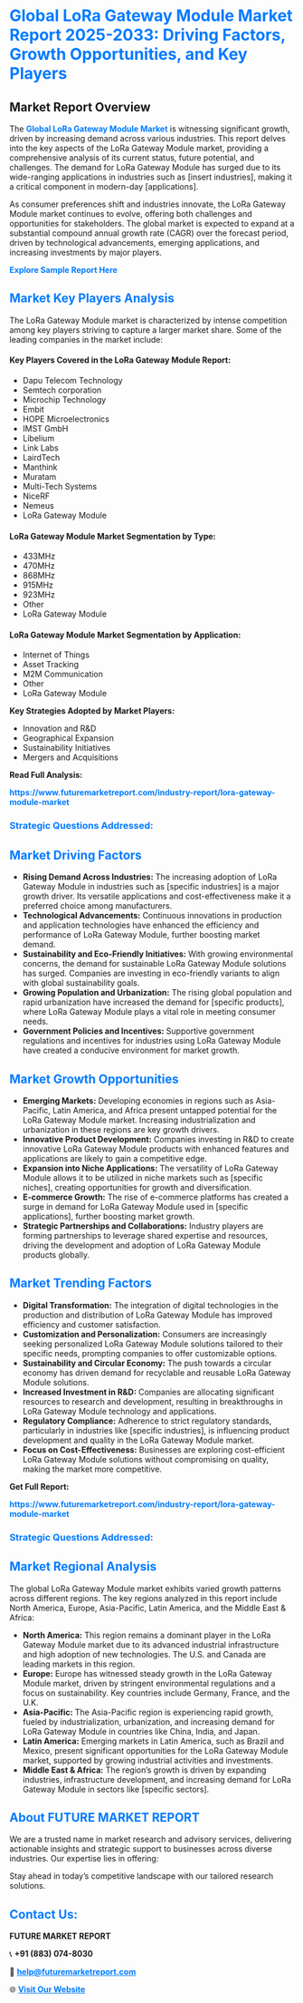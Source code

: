 <h1 style="color: #007BFF;">Global LoRa Gateway Module Market Report 2025-2033: Driving Factors, Growth Opportunities, and Key Players</h1>

<section id="overview">
<h2>Market Report Overview</h2>
<p>The <a href="https://www.futuremarketreport.com/industry-report/lora-gateway-module-market" style="color: #007BFF; text-decoration: none;"><strong>Global LoRa Gateway Module Market</strong></a> is witnessing significant growth, driven by increasing demand across various industries. This report delves into the key aspects of the LoRa Gateway Module market, providing a comprehensive analysis of its current status, future potential, and challenges. The demand for LoRa Gateway Module has surged due to its wide-ranging applications in industries such as [insert industries], making it a critical component in modern-day [applications].</p>
<p>As consumer preferences shift and industries innovate, the LoRa Gateway Module market continues to evolve, offering both challenges and opportunities for stakeholders. The global market is expected to expand at a substantial compound annual growth rate (CAGR) over the forecast period, driven by technological advancements, emerging applications, and increasing investments by major players.</p>
</section>

<section id="overview">
<p><a href="https://www.futuremarketreport.com/request-sample/reportId=101547" style="color: #007BFF; text-decoration: none;"><strong>Explore Sample Report Here</strong></a></p>
</section>

<section id="key-players">
<h2 style="color: #007BFF;">Market Key Players Analysis</h2>
<p>The LoRa Gateway Module market is characterized by intense competition among key players striving to capture a larger market share. Some of the leading companies in the market include:</p>
<h4>Key Players Covered in the LoRa Gateway Module Report:</h4>
<ul><li>Dapu Telecom Technology</li><li>Semtech corporation</li><li>Microchip Technology</li><li>Embit</li><li>HOPE Microelectronics</li><li>IMST GmbH</li><li>Libelium</li><li>Link Labs</li><li>LairdTech</li><li>Manthink</li><li>Muratam</li><li>Multi-Tech Systems</li><li>NiceRF</li><li>Nemeus</li><li>LoRa Gateway Module</li></ul>
<h4>LoRa Gateway Module Market Segmentation by Type:</h4>
<ul><li>433MHz</li><li>470MHz</li><li>868MHz</li><li>915MHz</li><li>923MHz</li><li>Other</li><li>LoRa Gateway Module</li></ul>

<h4>LoRa Gateway Module Market Segmentation by Application:</h4>
<ul><li>Internet of Things</li><li>Asset Tracking</li><li>M2M Communication</li><li>Other</li><li>LoRa Gateway Module</li></ul>
<p><strong>Key Strategies Adopted by Market Players:</strong></p>
<ul>
<li>Innovation and R&D</li>
<li>Geographical Expansion</li>
<li>Sustainability Initiatives</li>
<li>Mergers and Acquisitions</li>
</ul>
</section>

<section>
<p><strong>Read Full Analysis: </strong></p><a href="https://www.futuremarketreport.com/industry-report/lora-gateway-module-market" style="color: #007BFF; text-decoration: none;"><strong>https://www.futuremarketreport.com/industry-report/lora-gateway-module-market</strong></a>
<h3 style="color: #007BFF;">Strategic Questions Addressed:</h3>
</section>

<section id="driving-factors">
<h2 style="color: #007BFF;">Market Driving Factors</h2>
<ul>
<li><strong>Rising Demand Across Industries:</strong> The increasing adoption of LoRa Gateway Module in industries such as [specific industries] is a major growth driver. Its versatile applications and cost-effectiveness make it a preferred choice among manufacturers.</li>
<li><strong>Technological Advancements:</strong> Continuous innovations in production and application technologies have enhanced the efficiency and performance of LoRa Gateway Module, further boosting market demand.</li>
<li><strong>Sustainability and Eco-Friendly Initiatives:</strong> With growing environmental concerns, the demand for sustainable LoRa Gateway Module solutions has surged. Companies are investing in eco-friendly variants to align with global sustainability goals.</li>
<li><strong>Growing Population and Urbanization:</strong> The rising global population and rapid urbanization have increased the demand for [specific products], where LoRa Gateway Module plays a vital role in meeting consumer needs.</li>
<li><strong>Government Policies and Incentives:</strong> Supportive government regulations and incentives for industries using LoRa Gateway Module have created a conducive environment for market growth.</li>
</ul>
</section>

<section id="growth-opportunities">
<h2 style="color: #007BFF;">Market Growth Opportunities</h2>
<ul>
<li><strong>Emerging Markets:</strong> Developing economies in regions such as Asia-Pacific, Latin America, and Africa present untapped potential for the LoRa Gateway Module market. Increasing industrialization and urbanization in these regions are key growth drivers.</li>
<li><strong>Innovative Product Development:</strong> Companies investing in R&D to create innovative LoRa Gateway Module products with enhanced features and applications are likely to gain a competitive edge.</li>
<li><strong>Expansion into Niche Applications:</strong> The versatility of LoRa Gateway Module allows it to be utilized in niche markets such as [specific niches], creating opportunities for growth and diversification.</li>
<li><strong>E-commerce Growth:</strong> The rise of e-commerce platforms has created a surge in demand for LoRa Gateway Module used in [specific applications], further boosting market growth.</li>
<li><strong>Strategic Partnerships and Collaborations:</strong> Industry players are forming partnerships to leverage shared expertise and resources, driving the development and adoption of LoRa Gateway Module products globally.</li>
</ul>
</section>

<section id="trending-factors">
<h2 style="color: #007BFF;">Market Trending Factors</h2>
<ul>
<li><strong>Digital Transformation:</strong> The integration of digital technologies in the production and distribution of LoRa Gateway Module has improved efficiency and customer satisfaction.</li>
<li><strong>Customization and Personalization:</strong> Consumers are increasingly seeking personalized LoRa Gateway Module solutions tailored to their specific needs, prompting companies to offer customizable options.</li>
<li><strong>Sustainability and Circular Economy:</strong> The push towards a circular economy has driven demand for recyclable and reusable LoRa Gateway Module solutions.</li>
<li><strong>Increased Investment in R&D:</strong> Companies are allocating significant resources to research and development, resulting in breakthroughs in LoRa Gateway Module technology and applications.</li>
<li><strong>Regulatory Compliance:</strong> Adherence to strict regulatory standards, particularly in industries like [specific industries], is influencing product development and quality in the LoRa Gateway Module market.</li>
<li><strong>Focus on Cost-Effectiveness:</strong> Businesses are exploring cost-efficient LoRa Gateway Module solutions without compromising on quality, making the market more competitive.</li>
</ul>
</section>

<section>
<p><strong>Get Full Report: </strong></p><a href="https://www.futuremarketreport.com/industry-report/lora-gateway-module-market" style="color: #007BFF; text-decoration: none;"><strong>https://www.futuremarketreport.com/industry-report/lora-gateway-module-market</strong></a>
<h3 style="color: #007BFF;">Strategic Questions Addressed:</h3>
</section>


<section id="regional-analysis">
<h2 style="color: #007BFF;">Market Regional Analysis</h2>
<p>The global LoRa Gateway Module market exhibits varied growth patterns across different regions. The key regions analyzed in this report include North America, Europe, Asia-Pacific, Latin America, and the Middle East & Africa:</p>
<ul>
<li><strong>North America:</strong> This region remains a dominant player in the LoRa Gateway Module market due to its advanced industrial infrastructure and high adoption of new technologies. The U.S. and Canada are leading markets in this region.</li>
<li><strong>Europe:</strong> Europe has witnessed steady growth in the LoRa Gateway Module market, driven by stringent environmental regulations and a focus on sustainability. Key countries include Germany, France, and the U.K.</li>
<li><strong>Asia-Pacific:</strong> The Asia-Pacific region is experiencing rapid growth, fueled by industrialization, urbanization, and increasing demand for LoRa Gateway Module in countries like China, India, and Japan.</li>
<li><strong>Latin America:</strong> Emerging markets in Latin America, such as Brazil and Mexico, present significant opportunities for the LoRa Gateway Module market, supported by growing industrial activities and investments.</li>
<li><strong>Middle East & Africa:</strong> The region’s growth is driven by expanding industries, infrastructure development, and increasing demand for LoRa Gateway Module in sectors like [specific sectors].</li>
</ul>
</section>

<footer>
<h2 style="color: #007BFF;">About FUTURE MARKET REPORT</h2>
<p>We are a trusted name in market research and advisory services, delivering actionable insights and strategic support to businesses across diverse industries. Our expertise lies in offering:</p>

<p>Stay ahead in today’s competitive landscape with our tailored research solutions.</p>

<h2 style="color: #007BFF;">Contact Us:</h2>
<p><strong>FUTURE MARKET REPORT</strong></p>
<p>📞 <strong>+91 (883) 074-8030</strong></p>
<p>📧 <strong><a href="mailto:help@futuremarketreport.com" style="color: #007BFF;">help@futuremarketreport.com</a></strong></p>
<p>🌐 <strong><a href="https://www.futuremarketreport.com/" style="color: #007BFF;">Visit Our Website</a></strong></p>
</footer>